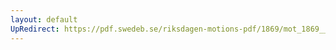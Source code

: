 ```yaml
---
layout: default
UpRedirect: https://pdf.swedeb.se/riksdagen-motions-pdf/1869/mot_1869__ak__00182/mot_1869__ak__00182_003.pdf
---
```

